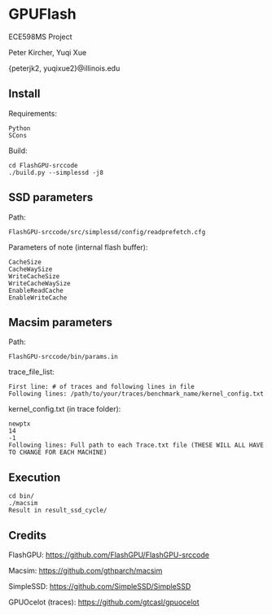 # GPUFlash
ECE598MS Project

Peter Kircher, Yuqi Xue

{peterjk2, yuqixue2}@illinois.edu
## Install
Requirements:
```
Python
SCons
```
Build:
```
cd FlashGPU-srccode
./build.py --simplessd -j8
```
## SSD parameters
Path:
```
FlashGPU-srccode/src/simplessd/config/readprefetch.cfg
```
Parameters of note (internal flash buffer):
```
CacheSize
CacheWaySize
WriteCacheSize
WriteCacheWaySize
EnableReadCache
EnableWriteCache
```
## Macsim parameters
Path:
```
FlashGPU-srccode/bin/params.in
```
trace_file_list:
```
First line: # of traces and following lines in file
Following lines: /path/to/your/traces/benchmark_name/kernel_config.txt
```
kernel_config.txt (in trace folder):
```
newptx
14
-1
Following lines: Full path to each Trace.txt file (THESE WILL ALL HAVE TO CHANGE FOR EACH MACHINE)
```
## Execution
```
cd bin/
./macsim
Result in result_ssd_cycle/
```
## Credits
FlashGPU: https://github.com/FlashGPU/FlashGPU-srccode

Macsim: https://github.com/gthparch/macsim

SimpleSSD: https://github.com/SimpleSSD/SimpleSSD

GPUOcelot (traces): https://github.com/gtcasl/gpuocelot
